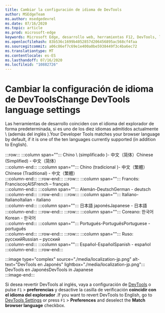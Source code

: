 ```yaml
---
title: Cambiar la configuración de idioma de DevTools
author: MSEdgeTeam
ms.author: msedgedevrel
ms.date: 07/16/2020
ms.topic: article
ms.prod: microsoft-edge
keywords: Microsoft Edge, desarrollo web, herramientas F12, DevTools, localización, ubicación, idioma
ms.openlocfilehash: 83b536c1699b4052857d206456895ac568cf4faa
ms.sourcegitcommit: a06c86ef7c69e1e400a0be5938449f3c4ba6ec72
ms.translationtype: MT
ms.contentlocale: es-ES
ms.lasthandoff: 07/16/2020
ms.locfileid: "10882726"
---
```

# <span data-ttu-id="6e0c8-103">Cambiar la configuración de idioma de DevTools</span><span class="sxs-lookup"><span data-stu-id="6e0c8-103">Change DevTools language settings</span></span>  

<span data-ttu-id="6e0c8-104">Las herramientas de desarrollo coinciden con el idioma del explorador de forma predeterminada, si es uno de los diez idiomas admitidos actualmente \ (además del inglés \).</span><span class="sxs-lookup"><span data-stu-id="6e0c8-104">Your Developer Tools matches your browser language by default, if it is one of the ten languages currently supported \(in addition to English\).</span></span>  

:::row:::
   :::column span="":::
      <span data-ttu-id="6e0c8-105">Chino \ (simplificado \)- &#20013;&#25991;&#65288;&#31616;&#20307;&#65289;</span><span class="sxs-lookup"><span data-stu-id="6e0c8-105">Chinese \(Simplified\) - &#20013;&#25991;&#65288;&#31616;&#20307;&#65289;</span></span>  
   :::column-end:::
   :::column span="":::
      <span data-ttu-id="6e0c8-106">Chino (tradicional \)- &#20013;&#25991;&#65288;&#32321;&#39636;&#65289;</span><span class="sxs-lookup"><span data-stu-id="6e0c8-106">Chinese \(Traditional\) - &#20013;&#25991;&#65288;&#32321;&#39636;&#65289;</span></span>  
   :::column-end:::
:::row-end:::
:::row:::
   :::column span="":::
      <span data-ttu-id="6e0c8-107">Francés: Francisco&#231;AIS</span><span class="sxs-lookup"><span data-stu-id="6e0c8-107">French – fran&#231;ais</span></span>  
   :::column-end:::
   :::column span="":::
      <span data-ttu-id="6e0c8-108">Alemán-Deutsch</span><span class="sxs-lookup"><span data-stu-id="6e0c8-108">German - deutsch</span></span>  
   :::column-end:::
:::row-end:::
:::row:::
   :::column span="":::
      <span data-ttu-id="6e0c8-109">Italiano-Italiano</span><span class="sxs-lookup"><span data-stu-id="6e0c8-109">Italian - italiano</span></span>  
   :::column-end:::
   :::column span="":::
      <span data-ttu-id="6e0c8-110"> &#26085;&#26412;&#35486; japonés</span><span class="sxs-lookup"><span data-stu-id="6e0c8-110">Japanese - &#26085;&#26412;&#35486;</span></span>  
   :::column-end:::
:::row-end:::
:::row:::
   :::column span="":::
      <span data-ttu-id="6e0c8-111">Coreano:  &#54620;&#44397;&#50612;</span><span class="sxs-lookup"><span data-stu-id="6e0c8-111">Korean - &#54620;&#44397;&#50612;</span></span>  
   :::column-end:::
   :::column span="":::
      <span data-ttu-id="6e0c8-112">Portugués-Portugu&#234;s</span><span class="sxs-lookup"><span data-stu-id="6e0c8-112">Portuguese - portugu&#234;s</span></span>  
   :::column-end:::
:::row-end:::
:::row:::
   :::column span="":::
      <span data-ttu-id="6e0c8-113">Ruso:  &#1088;&#1091;&#1089;&#1089;&#1082;&#1080;&#1081;</span><span class="sxs-lookup"><span data-stu-id="6e0c8-113">Russian – &#1088;&#1091;&#1089;&#1089;&#1082;&#1080;&#1081;</span></span>  
   :::column-end:::
   :::column span="":::
      <span data-ttu-id="6e0c8-114">Español-Espa&#241;ol</span><span class="sxs-lookup"><span data-stu-id="6e0c8-114">Spanish - espa&#241;ol</span></span>  
   :::column-end:::
:::row-end:::  

:::image type="complex" source="./media/localization-jp.png" alt-text="DevTools en Japonés" lightbox="./media/localization-jp.png":::
   <span data-ttu-id="6e0c8-116">DevTools en Japonés</span><span class="sxs-lookup"><span data-stu-id="6e0c8-116">DevTools in Japanese</span></span>  
:::image-end:::  

<span data-ttu-id="6e0c8-117">Si desea revertir DevTools al inglés, vaya a configuración de [DevTools][DevtoolschromiumCustomizeIndexSettings] o pulse `F1`  >  **preferencias** y desactive la casilla de verificación **coincidir con el idioma del explorador** .</span><span class="sxs-lookup"><span data-stu-id="6e0c8-117">If you want to revert DevTools to English, go to [DevTools Settings][DevtoolschromiumCustomizeIndexSettings] or press `F1` > **Preferences** and deselect the **Match browser language** checkbox.</span></span>  

<!-- links -->  

[DevtoolschromiumCustomizeIndexSettings]: ./index.md#settings "Configuración-personalizar Microsoft Edge DevTools | Microsoft docs"  

